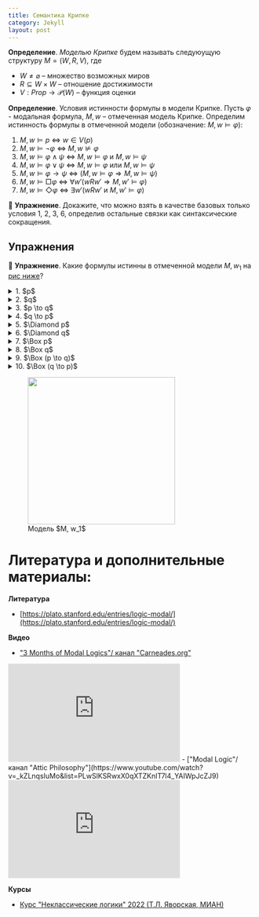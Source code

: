 ```yaml
---
title: Семантика Крипке 
category: Jekyll
layout: post
---
```



**Определение**. *Моделью Крипке* будем называть следуюущую структуру $M = (W, R, V)$, где

- $W \not = \varnothing$ – множеcтво возможных миров
- $R \subseteq W \times W$ – отношение достижимости
- $V: Prop \to \mathcal{P}(W)$ – функция оценки

**Определение**. Условия истинности формулы в модели Крипке. Пусть $\varphi$ -  модальная формула, $M, w$ – отмеченная модель Крипке. Определим истинность формулы в отмеченной модели (обозначение: $M, w \models \varphi$):

1. $M, w \models p$ $\iff$ $w \in V(p)$
2. $M, w \models \neg \varphi$ $\iff$ $M, w \not \models \varphi$
3. $M, w \models \varphi \wedge \psi$ $\iff$ $M, w \models \varphi \text{ и } M, w \models \psi$
4. $M, w \models \varphi \vee \psi$ $\iff$ $M, w \models \varphi \text{ или } M, w \models \psi$
5. $M, w \models \varphi \to \psi$ $\iff$ $(M, w \models \varphi \Rightarrow M, w \models \psi)$
6. $M, w \models \Box \varphi$ $\iff$ $\forall w' (wRw' \Rightarrow M, w' \models \varphi)$ 
7. $M, w \models \Diamond \varphi$ $\iff$ $\exists w' (wRw' \text{ и } M, w' \models \varphi)$

:blue_book: **Упражнение**. Докажите, что можно взять в качестве базовых только условия 1, 2, 3, 6, определив остальные связки как синтаксические сокращения. 



## Упражнения

:green_book: **Упражнение**. Какие формулы истинны в отмеченной модели $M, w_1$ на <a href="#M">рис ниже</a>?
<details><summary> 1. $p$ </summary> $$M, w_1 \models p$$ </details>
<details><summary> 2. $q$ </summary>  $$M, w_1 \not \models q$$  </details>
<details><summary> 3. $p \to q$ </summary>  $$M, w_1 \not \models p \to q$$  </details>
<details><summary> 4. $q \to p$ </summary>  $$M, w_1 \models q \to p$$  </details>
<details><summary> 5. $\Diamond p$ </summary> $$M, w_1 \models \Diamond p$$  </details>
<details><summary> 6. $\Diamond q$ </summary> $$M, w_1 \models \Diamond q$$  </details>
<details><summary> 7. $\Box p$ </summary> $$M, w_1 \not \models \Box p$$  </details>
<details><summary> 8. $\Box q$ </summary> $$M, w_1 \models \Box q$$  </details>
<details><summary> 9. $\Box (p \to q)$ </summary> $$M, w_1 \models  \Box (p \to q)$$  </details>
<details><summary> 10. $\Box (q \to p)$ </summary> $$M, w_1 \not \models  \Box (q \to p)$$  </details>

<figure class="sign">
   
<img src="/logic-course/docs/assets/images/Kripke%20model.png" alt="" width="300" height=""> 
 
<figcaption> Модель $M, w_1$ </figcaption>

</figure>

<a name="M"></a> 

# Литература и дополнительные материалы:

**Литература**
- [https://plato.stanford.edu/entries/logic-modal/](https://plato.stanford.edu/entries/logic-modal/)


**Видео**
- ["3 Months of Modal Logics"/ канал "Carneades.org"](https://www.youtube.com/playlist?list=PLz0n_SjOttTfP_liEHPNCzvESZsh5eirP)
<iframe width="350" height="200" src="https://www.youtube.com/embed/videoseries?list=PLz0n_SjOttTfP_liEHPNCzvESZsh5eirP" title="YouTube video player" frameborder="0" allow="accelerometer; autoplay; clipboard-write; encrypted-media; gyroscope; picture-in-picture; web-share" allowfullscreen></iframe>
- ["Modal Logic"/ канал "Attic Philosophy"](https://www.youtube.com/watch?v=_kZLnqsIuMo&list=PLwSlKSRwxX0qXTZKnIT7l4_YAIWpJcZJ9)
<iframe width="350" height="200" src="https://www.youtube.com/embed/_kZLnqsIuMo" title="YouTube video player" frameborder="0" allow="accelerometer; autoplay; clipboard-write; encrypted-media; gyroscope; picture-in-picture; web-share" allowfullscreen></iframe>


**Курсы**
- [Курс "Неклассические логики" 2022 (Т.Л. Яворская, МИАН)](https://www.mathnet.ru/php/conference.phtml?option_lang=rus&eventID=31&confid=2080)
